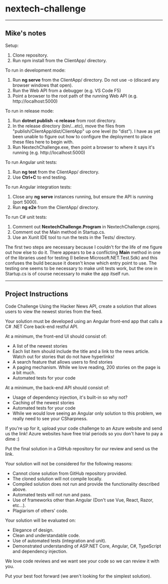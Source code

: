 # nextech-challenge

---

Mike's notes
-

Setup:

1. Clone repository.
2. Run npm install from the ClientApp/ directory.

To run in development mode:

1. Run **ng serve** from the ClientApp/ directory.  Do not use -o (discard any browser windows that open).
2. Run the Web API from a debugger (e.g. VS Code F5)
3. Point a browser to the root path of the running Web API (e.g. http://localhost:5000)

To run in release mode:

1. Run **dotnet publish -c release** from root directory.
2. In the release directory (bin/...etc), move the files from "publish/ClientApp/dist/ClientApp" up one level (to "dist").  I have as yet been unable to figure out how to configure the deployment to place these files here to begin with.
3. Run NextechChallenge.exe, then point a browser to where it says it's running (e.g. http://localhost:5000)

To run Angular unit tests:

1. Run **ng test** from the ClientApp/ directory.
2. Use **Ctrl+C** to end testing.

To run Angular integration tests:

1. Close any **ng serve** instances running, but ensure the API is running (port 5000).
2. Run **ng e2e** from the ClientApp/ directory.

To run C# unit tests:

1. Comment out **<StartupObject>NextechChallenge.Program</StartupObject>** in NextechChallenge.csproj.
2. Comment out the Main method in Startup.cs.
3. Use an Xunit IDE tool to run the tests in the Tests/ directory.

The first two steps are necessary because I couldn't for the life of me figure out how else to do it.  There appears to be a conflicting **Main** method in one of the libraries used for testing (I believe Microsoft.NET.Test.Sdk) and this confuses the build because it doesn't know which entry point to use.  The testing one seems to be necessary to make unit tests work, but the one in Startup.cs is of course necessary to make the app itself run.

---

Project Instructions
-

Code Challenge
Using the Hacker News API, create a solution that allows users to view the newest stories from the feed.

Your solution must be developed using an Angular front-end app that calls a C# .NET Core back-end restful API.

At a minimum, the front-end UI should consist of:

- A list of the newest stories
- Each list item should include the title and a link to the news article. Watch out for stories that do not have hyperlinks!
- A search feature that allows users to find stories
- A paging mechanism. While we love reading, 200 stories on the page is a bit much.
- Automated tests for your code

At a minimum, the back-end API should consist of:

- Usage of dependency injection, it's built-in so why not?
- Caching of the newest stories
- Automated tests for your code
- While we would love seeing an Angular only solution to this problem, we really need to see your CSharpness.

If you're up for it, upload your code challenge to an Azure website and send us the link! Azure websites have free trial periods so you don't have to pay a dime :)

Put the final solution in a GitHub repository for our review and send us the link.

Your solution will not be considered for the following reasons:

- Cannot clone solution from GitHub repository provided.
- The cloned solution will not compile locally.
- Compiled solution does not run and provide the functionality described above.
- Automated tests will not run and pass.
- Use of frameworks other than Angular (Don't use Vue, React, Razor, etc...).
- Plagiarism of others' code.

Your solution will be evaluated on:

- Elegance of design.
- Clean and understandable code.
- Use of automated tests (integration and unit).
- Demonstrated understanding of ASP.NET Core, Angular, C#, TypeScript and dependency injection.

We love code reviews and we want see your code so we can review it with you.

Put your best foot forward (we aren't looking for the simplest solution).


